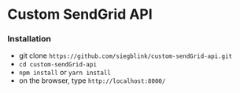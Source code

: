 # Custom SendGrid API

### Installation

  - git clone `https://github.com/siegblink/custom-sendGrid-api.git`
  - `cd custom-sendGrid-api`
  - `npm install` or `yarn install`
  - on the browser, type `http://localhost:8000/`
  